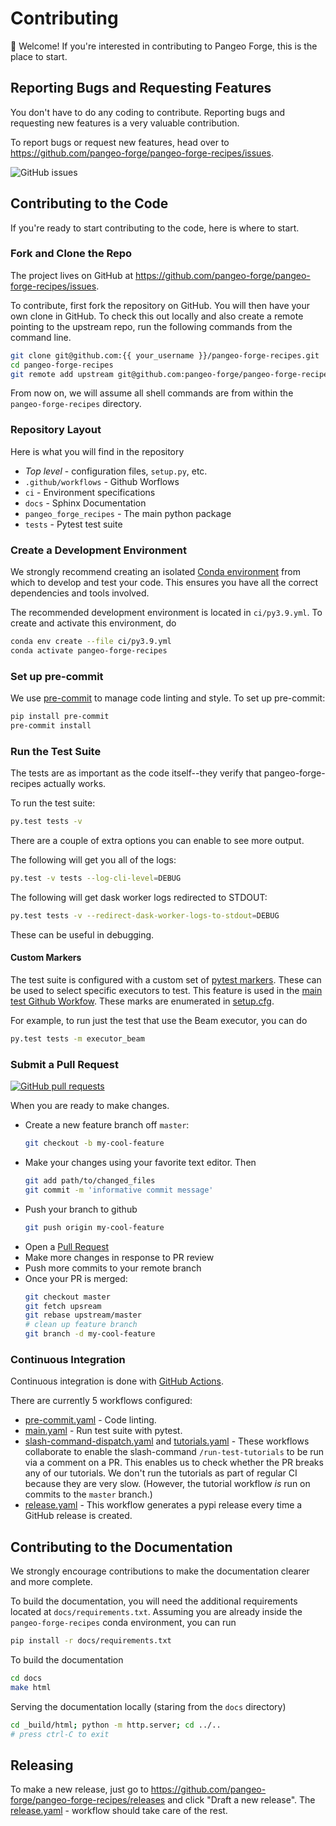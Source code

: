 # Contributing

👋 Welcome!
If you're interested in contributing to Pangeo Forge, this is the place to start.

## Reporting Bugs and Requesting Features

You don't have to do any coding to contribute.
Reporting bugs and requesting new features is a very valuable contribution.

To report bugs or request new features, head over to
<https://github.com/pangeo-forge/pangeo-forge-recipes/issues>.

![GitHub issues](https://img.shields.io/github/issues/pangeo-forge/pangeo-forge-recipes?style=flat-square)

## Contributing to the Code

If you're ready to start contributing to the code, here is where to start.

### Fork and Clone the Repo

The project lives on GitHub at
<https://github.com/pangeo-forge/pangeo-forge-recipes/issues>.

To contribute, first fork the repository on GitHub.
You will then have your own clone in GitHub.
To check this out locally and also create a remote pointing to the upstream repo,
run the following commands from the command line.

```bash
git clone git@github.com:{{ your_username }}/pangeo-forge-recipes.git
cd pangeo-forge-recipes
git remote add upstream git@github.com:pangeo-forge/pangeo-forge-recipes.git
```

From now on, we will assume all shell commands are from within the
`pangeo-forge-recipes` directory.

### Repository Layout

Here is what you will find in the repository

- _Top level_ - configuration files, `setup.py`, etc.
- `.github/workflows` - Github Worflows
- `ci` - Environment specifications
- `docs` - Sphinx Documentation
- `pangeo_forge_recipes` - The main python package
- `tests` - Pytest test suite

### Create a Development Environment

We strongly recommend creating an isolated
[Conda environment](https://docs.conda.io/projects/conda/en/latest/user-guide/tasks/manage-environments.html)
from which to develop and test your code.
This ensures you have all the correct dependencies and tools involved.

The recommended development environment is located in `ci/py3.9.yml`.
To create and activate this environment, do

```bash
conda env create --file ci/py3.9.yml
conda activate pangeo-forge-recipes
```

### Set up pre-commit

We use [pre-commit](https://pre-commit.com/) to manage code linting and style.
To set up pre-commit:

```bash
pip install pre-commit
pre-commit install
```

### Run the Test Suite

The tests are as important as the code itself--they verify that pangeo-forge-recipes
actually works.

To run the test suite:

```bash
py.test tests -v
```

There are a couple of extra options you can enable to see more output.

The following will get you all of the logs:

```bash
py.test -v tests --log-cli-level=DEBUG
````

The following will get dask worker logs redirected to STDOUT:

```bash
py.test tests -v --redirect-dask-worker-logs-to-stdout=DEBUG
```

These can be useful in debugging.

#### Custom Markers

The test suite is configured with a custom set of [pytest markers](https://docs.pytest.org/en/latest/example/markers.htm).
These can be used to select specific executors to test.
This feature is used in the [main test Github Workfow](https://github.com/pangeo-forge/pangeo-forge-recipes/blob/master/.github/workflows/main.yaml).
These marks are enumerated in [setup.cfg](https://github.com/pangeo-forge/pangeo-forge-recipes/blob/master/setup.cfg).

For example, to run just the test that use the Beam executor, you can do

```bash
py.test tests -m executor_beam
```

### Submit a Pull Request

[![GitHub pull requests](https://img.shields.io/github/issues-pr/pangeo-forge/pangeo-forge-recipes?style=flat-square)](https://github.com/pangeo-forge/pangeo-forge-recipes/pulls)

When you are ready to make changes.

- Create a new feature branch off `master`:
   ```bash
   git checkout -b my-cool-feature
   ```
- Make your changes using your favorite text editor. Then
  ```bash
  git add path/to/changed_files
  git commit -m 'informative commit message'
  ```
- Push your branch to github
  ```bash
  git push origin my-cool-feature
  ```
- Open a [Pull Request](https://github.com/pangeo-forge/pangeo-forge-recipes/pulls)
- Make more changes in response to PR review
- Push more commits to your remote branch
- Once your PR is merged:
  ```bash
  git checkout master
  git fetch upsream
  git rebase upstream/master
  # clean up feature branch
  git branch -d my-cool-feature
  ```

### Continuous Integration

Continuous integration is done with [GitHub Actions](https://docs.github.com/en/actions/learn-github-actions).

There are currently 5 workflows configured:

- [pre-commit.yaml](https://github.com/pangeo-forge/pangeo-forge-recipes/blob/master/.github/workflows/pre-commit.yaml) -
  Code linting.
- [main.yaml](https://github.com/pangeo-forge/pangeo-forge-recipes/blob/master/.github/workflows/main.yaml) -
  Run test suite with pytest.
- [slash-command-dispatch.yaml](https://github.com/pangeo-forge/pangeo-forge-recipes/blob/master/.github/workflows/slash-command-dispatch.yaml) and [tutorials.yaml](https://github.com/pangeo-forge/pangeo-forge-recipes/blob/master/.github/workflows/tutorials.yaml) -
  These workflows collaborate to enable the slash-command `/run-test-tutorials` to be run
  via a comment on a PR. This enables us to check whether the PR breaks any of our tutorials.
  We don't run the tutorials as part of regular CI because they are very slow.
  (However, the tutorial workflow _is_ run on commits to the `master` branch.)
- [release.yaml](https://github.com/pangeo-forge/pangeo-forge-recipes/blob/master/.github/workflows/release.yaml) -
  This workflow generates a pypi release every time a GitHub release is created.

## Contributing to the Documentation

We strongly encourage contributions to make the documentation clearer and more complete.

To build the documentation, you will need the additional requirements located at
`docs/requirements.txt`.
Assuming you are already inside the `pangeo-forge-recipes` conda environment, you can run

```bash
pip install -r docs/requirements.txt
```

To build the documentation
```bash
cd docs
make html
```

Serving the documentation locally (staring from the `docs` directory)
```bash
cd _build/html; python -m http.server; cd ../..
# press ctrl-C to exit
```

## Releasing

To make a new release, just go to <https://github.com/pangeo-forge/pangeo-forge-recipes/releases>
and click "Draft a new release".
The [release.yaml](https://github.com/pangeo-forge/pangeo-forge-recipes/blob/master/.github/workflows/release.yaml) -
workflow should take care of the rest.
